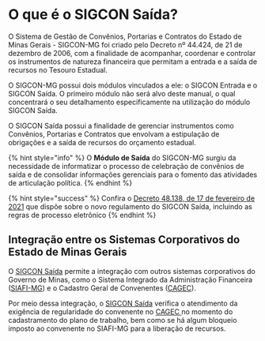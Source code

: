 # O que é o SIGCON Saída?

O Sistema de Gestão de Convênios, Portarias e Contratos do Estado de Minas Gerais - SIGCON-MG foi criado pelo Decreto nº 44.424, de 21 de dezembro de 2006, com a finalidade de acompanhar, coordenar e controlar os instrumentos de natureza financeira que permitam a entrada e a saída de recursos no Tesouro Estadual.

O SIGCON-MG possui dois módulos vinculados a ele: o SIGCON Entrada e o SIGCON Saída. O primeiro módulo não será alvo deste manual, o qual concentrará o seu detalhamento especificamente na utilização do módulo SIGCON Saída.

O SIGCON Saída possui a finalidade de gerenciar instrumentos como Convênios, Portarias e Contratos que envolvam a estipulação de obrigações e a saída de recursos do orçamento estadual.

{% hint style="info" %}
O **Módulo de Saída** do SIGCON-MG surgiu da necessidade de informatizar o processo de celebração de convênios de saída e de consolidar informações gerenciais para o fomento das atividades de articulação política.
{% endhint %}

{% hint style="success" %}
Confira o [Decreto 48.138, de 17 de fevereiro de 2021](https://www.almg.gov.br/consulte/legislacao/completa/completa.html?tipo=DEC\&num=48138\&comp=\&ano=2021) que dispõe sobre o novo regulamento do SIGCON Saída, incluindo as regras de processo eletrônico
{% endhint %}

## Integração entre os Sistemas Corporativos do Estado de Minas Gerais

O [SIGCON Saída](https://sigconsaida.mg.gov.br/) permite a integração com outros sistemas corporativos do Governo de Minas, como o Sistema Integrado da Administração Financeira ([SIAFI-MG](https://www.siafi.mg.gov.br/fcag/SIAFI/site\_siafi\_mg/siafi)) e o Cadastro Geral de Convenentes ([CAGEC](https://www.portalcagec.mg.gov.br/)).&#x20;

Por meio dessa integração, o [SIGCON Saída](https://sigconsaida.mg.gov.br/) verifica o atendimento da exigência de regularidade do convenente no [CAGEC ](https://www.portalcagec.mg.gov.br/)no momento do cadastramento do plano de trabalho, bem como se há algum bloqueio imposto ao convenente no SIAFI-MG para a liberação de recursos.

